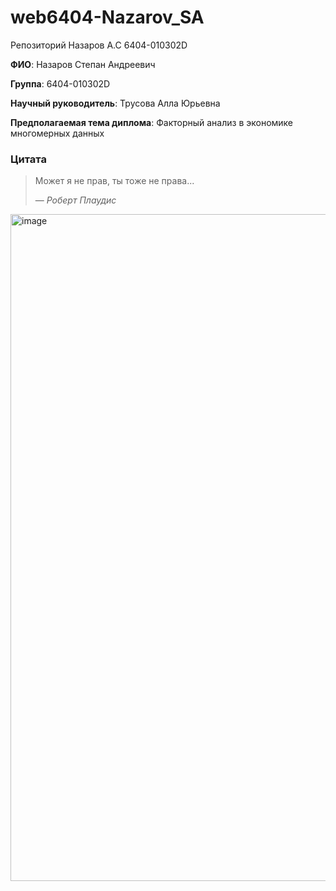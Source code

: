 # web6404-Nazarov_SA
Репозиторий Назаров А.С 6404-010302D  

**ФИО**: Назаров Степан Андреевич  

**Группа**: 6404-010302D  

**Научный руководитель**: Трусова Алла Юрьевна  

**Предполагаемая тема диплома**: <span>Факторный анализ в экономике многомерных данных  

### Цитата

> Может я не прав, ты тоже не права...
> 
> — *Роберт Плаудис*

<img width="800" height="1067" alt="image" src="https://github.com/user-attachments/assets/2c4b3745-dfd2-4227-afa4-7f25d6337214" />


